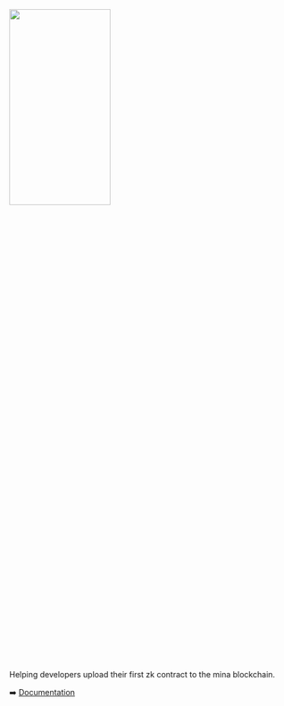 
<img src="https://easymina.github.io/assets/images/logo.png" width="60%" height="30%">

Helping developers upload their first zk contract to the mina blockchain.

➡️ [Documentation](https://easymina.github.io/)
